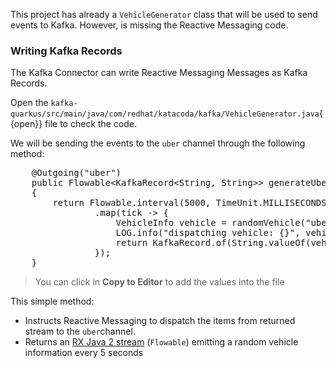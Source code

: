 This project has already a `VehicleGenerator` class that will be used to send events to Kafka. However, is missing the Reactive Messaging code.

### Writing Kafka Records

The Kafka Connector can write Reactive Messaging Messages as Kafka Records.

Open the `kafka-quarkus/src/main/java/com/redhat/katacoda/kafka/VehicleGenerator.java`{{open}} file to check the code.

We will be sending the events to the `uber` channel through the following method:

<pre class="file" data-filename="./src/main/java/com/redhat/katacoda/kafka/VehicleGenerator.java" data-target="insert" data-marker="//  TODO-publisher">
    @Outgoing("uber")
    public Flowable&lt;KafkaRecord&lt;String, String&gt;&gt; generateUber()
    {
        return Flowable.interval(5000, TimeUnit.MILLISECONDS)
                .map(tick -> {
                    VehicleInfo vehicle = randomVehicle("uber");
                    LOG.info("dispatching vehicle: {}", vehicle);
                    return KafkaRecord.of(String.valueOf(vehicle.getVehicleId()), Json.encodePrettily(vehicle));
                });
    }
</pre>

> You can click in **Copy to Editor** to add the values into the file

This simple method:

- Instructs Reactive Messaging to dispatch the items from returned stream to the `uber`channel.
- Returns an [RX Java 2 stream](https://github.com/ReactiveX/RxJava) (`Flowable`) emitting a random  vehicle information every 5 seconds
